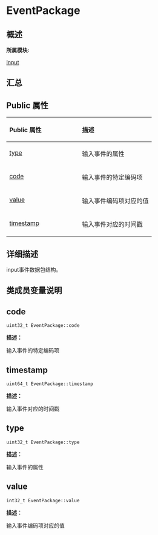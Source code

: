 # EventPackage<a name="ZH-CN_TOPIC_0000001291040572"></a>

## **概述**<a name="section1650199742083932"></a>

**所属模块:**

[Input](_input.md)

## **汇总**<a name="section739273342083932"></a>

## Public 属性<a name="pub-attribs"></a>

<a name="table806007342083932"></a>
<table><thead align="left"><tr id="row808574995083932"><th class="cellrowborder" valign="top" width="50%" id="mcps1.1.3.1.1"><p id="p765714874083932"><a name="p765714874083932"></a><a name="p765714874083932"></a>Public 属性</p>
</th>
<th class="cellrowborder" valign="top" width="50%" id="mcps1.1.3.1.2"><p id="p185478516083932"><a name="p185478516083932"></a><a name="p185478516083932"></a>描述</p>
</th>
</tr>
</thead>
<tbody><tr id="row1956237387083932"><td class="cellrowborder" valign="top" width="50%" headers="mcps1.1.3.1.1 "><p id="p581204524083932"><a name="p581204524083932"></a><a name="p581204524083932"></a><a href="_event_package.md#ab525a4b18a5600226c650981ae9aa09f">type</a></p>
</td>
<td class="cellrowborder" valign="top" width="50%" headers="mcps1.1.3.1.2 "><p id="entry1815442495083932p0"><a name="entry1815442495083932p0"></a><a name="entry1815442495083932p0"></a>输入事件的属性</p>
</td>
</tr>
<tr id="row1832978063083932"><td class="cellrowborder" valign="top" width="50%" headers="mcps1.1.3.1.1 "><p id="p1528946490083932"><a name="p1528946490083932"></a><a name="p1528946490083932"></a><a href="_event_package.md#a90645cf873e7e3f40b9510d37fbd3809">code</a></p>
</td>
<td class="cellrowborder" valign="top" width="50%" headers="mcps1.1.3.1.2 "><p id="entry1242667260083932p0"><a name="entry1242667260083932p0"></a><a name="entry1242667260083932p0"></a>输入事件的特定编码项</p>
</td>
</tr>
<tr id="row530339467083932"><td class="cellrowborder" valign="top" width="50%" headers="mcps1.1.3.1.1 "><p id="p2049631447083932"><a name="p2049631447083932"></a><a name="p2049631447083932"></a><a href="_event_package.md#a5bd163e436b5bba741cc4fbb7535307e">value</a></p>
</td>
<td class="cellrowborder" valign="top" width="50%" headers="mcps1.1.3.1.2 "><p id="entry1338221300083932p0"><a name="entry1338221300083932p0"></a><a name="entry1338221300083932p0"></a>输入事件编码项对应的值</p>
</td>
</tr>
<tr id="row1650649991083932"><td class="cellrowborder" valign="top" width="50%" headers="mcps1.1.3.1.1 "><p id="p913021691083932"><a name="p913021691083932"></a><a name="p913021691083932"></a><a href="_event_package.md#a541702f4539b6aa3b7f9f7b46520fa07">timestamp</a></p>
</td>
<td class="cellrowborder" valign="top" width="50%" headers="mcps1.1.3.1.2 "><p id="entry1833301717083932p0"><a name="entry1833301717083932p0"></a><a name="entry1833301717083932p0"></a>输入事件对应的时间戳</p>
</td>
</tr>
</tbody>
</table>

## **详细描述**<a name="section1886340574083932"></a>

input事件数据包结构。

## **类成员变量说明**<a name="section187058527083932"></a>

## code<a name="a90645cf873e7e3f40b9510d37fbd3809"></a>

```
uint32_t EventPackage::code
```

**描述：**

输入事件的特定编码项

## timestamp<a name="a541702f4539b6aa3b7f9f7b46520fa07"></a>

```
uint64_t EventPackage::timestamp
```

**描述：**

输入事件对应的时间戳

## type<a name="ab525a4b18a5600226c650981ae9aa09f"></a>

```
uint32_t EventPackage::type
```

**描述：**

输入事件的属性

## value<a name="a5bd163e436b5bba741cc4fbb7535307e"></a>

```
int32_t EventPackage::value
```

**描述：**

输入事件编码项对应的值

